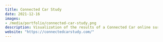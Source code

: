```yaml
---
title: Connected Car Study
date: 2021-12-16
images:
- /media/portfolio/connected-car-study.png
description: Visualization of the results of a Connected Car online survey of more than 3,000 drivers from Germany, UK, Italy and Spain, showcasing consumer expectations, opportunities and challenges for the industry.
website: "https://connectedcarstudy.com/"
---
```


